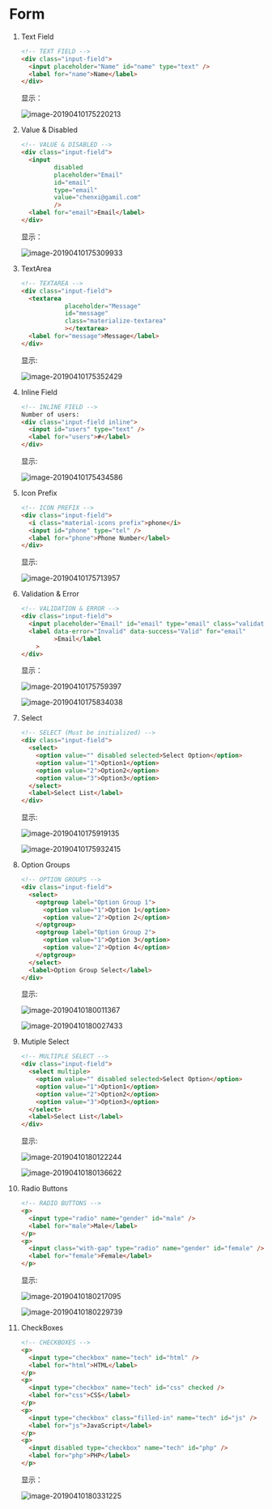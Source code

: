 # Form

1. Text Field

   ```html
   <!-- TEXT FIELD -->
   <div class="input-field">
     <input placeholder="Name" id="name" type="text" />
     <label for="name">Name</label>
   </div>
   ```

   显示：

   ![image-20190410175220213](/Users/chenxi/Library/Application%20Support/typora-user-images/image-20190410175220213.png)



2. Value & Disabled

   ```html
   <!-- VALUE & DISABLED -->
   <div class="input-field">
     <input
            disabled
            placeholder="Email"
            id="email"
            type="email"
            value="chenxi@gamil.com"
            />
     <label for="email">Email</label>
   </div>
   ```

   显示：

   ![image-20190410175309933](/Users/chenxi/Library/Application%20Support/typora-user-images/image-20190410175309933.png)



3. TextArea

   ```html
   <!-- TEXTAREA -->
   <div class="input-field">
     <textarea
               placeholder="Message"
               id="message"
               class="materialize-textarea"
               ></textarea>
     <label for="message">Message</label>
   </div>
   ```

   显示:

   ![image-20190410175352429](/Users/chenxi/Library/Application%20Support/typora-user-images/image-20190410175352429.png)



4. Inline Field

   ```html
   <!-- INLINE FIELD -->
   Number of users:
   <div class="input-field inline">
     <input id="users" type="text" />
     <label for="users">#</label>
   </div>
   ```

   显示:

   ![image-20190410175434586](/Users/chenxi/Library/Application%20Support/typora-user-images/image-20190410175434586.png)



5. Icon Prefix

   ```html
   <!-- ICON PREFIX -->
   <div class="input-field">
     <i class="material-icons prefix">phone</i>
     <input id="phone" type="tel" />
     <label for="phone">Phone Number</label>
   </div>
   ```

   显示:

   ![image-20190410175713957](/Users/chenxi/Library/Application%20Support/typora-user-images/image-20190410175713957.png)



6. Validation & Error

   ```html
   <!-- VALIDATION & ERROR -->
   <div class="input-field">
     <input placeholder="Email" id="email" type="email" class="validate" />
     <label data-error="Invalid" data-success="Valid" for="email"
            >Email</label
       >
   </div>
   ```

   显示：

   ![image-20190410175759397](/Users/chenxi/Library/Application%20Support/typora-user-images/image-20190410175759397.png)

   ![image-20190410175834038](/Users/chenxi/Library/Application%20Support/typora-user-images/image-20190410175834038.png)



7. Select

   ```html
   <!-- SELECT (Must be initialized) -->
   <div class="input-field">
     <select>
       <option value="" disabled selected>Select Option</option>
       <option value="1">Option1</option>
       <option value="2">Option2</option>
       <option value="3">Option3</option>
     </select>
     <label>Select List</label>
   </div>
   ```

   显示:

   ![image-20190410175919135](/Users/chenxi/Library/Application%20Support/typora-user-images/image-20190410175919135.png)

   ![image-20190410175932415](/Users/chenxi/Library/Application%20Support/typora-user-images/image-20190410175932415.png)



8. Option Groups

   ```html
   <!-- OPTION GROUPS -->
   <div class="input-field">
     <select>
       <optgroup label="Option Group 1">
         <option value="1">Option 1</option>
         <option value="2">Option 2</option>
       </optgroup>
       <optgroup label="Option Group 2">
         <option value="1">Option 3</option>
         <option value="2">Option 4</option>
       </optgroup>
     </select>
     <label>Option Group Select</label>
   </div>
   ```

   显示:

   ![image-20190410180011367](/Users/chenxi/Library/Application%20Support/typora-user-images/image-20190410180011367.png)

   ![image-20190410180027433](/Users/chenxi/Library/Application%20Support/typora-user-images/image-20190410180027433.png)



9. Mutiple Select

   ```html
   <!-- MULTIPLE SELECT -->
   <div class="input-field">
     <select multiple>
       <option value="" disabled selected>Select Option</option>
       <option value="1">Option1</option>
       <option value="2">Option2</option>
       <option value="3">Option3</option>
     </select>
     <label>Select List</label>
   </div>
   ```

   显示:

   ![image-20190410180122244](/Users/chenxi/Library/Application%20Support/typora-user-images/image-20190410180122244.png)

   ![image-20190410180136622](/Users/chenxi/Library/Application%20Support/typora-user-images/image-20190410180136622.png)



10. Radio Buttons

    ```html
    <!-- RADIO BUTTONS -->
    <p>
      <input type="radio" name="gender" id="male" />
      <label for="male">Male</label>
    </p>
    <p>
      <input class="with-gap" type="radio" name="gender" id="female" />
      <label for="female">Female</label>
    </p>
    ```

    显示:

    ![image-20190410180217095](/Users/chenxi/Library/Application%20Support/typora-user-images/image-20190410180217095.png)

    ![image-20190410180229739](/Users/chenxi/Library/Application%20Support/typora-user-images/image-20190410180229739.png)



11. CheckBoxes

    ```html
    <!-- CHECKBOXES -->
    <p>
      <input type="checkbox" name="tech" id="html" />
      <label for="html">HTML</label>
    </p>
    <p>
      <input type="checkbox" name="tech" id="css" checked />
      <label for="css">CSS</label>
    </p>
    <p>
      <input type="checkbox" class="filled-in" name="tech" id="js" />
      <label for="js">JavaScript</label>
    </p>
    <p>
      <input disabled type="checkbox" name="tech" id="php" />
      <label for="php">PHP</label>
    </p>
    ```

    显示：

    ![image-20190410180331225](/Users/chenxi/Library/Application%20Support/typora-user-images/image-20190410180331225.png)

